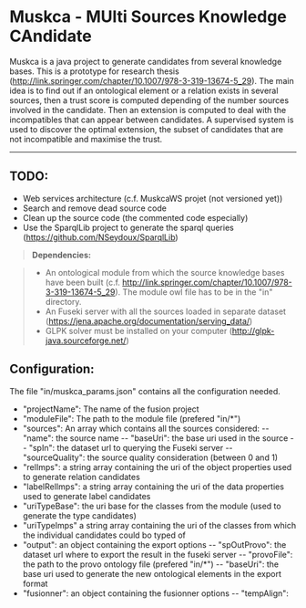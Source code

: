 Muskca - MUlti Sources Knowledge CAndidate 
======

Muskca is a java project to generate candidates from several knowledge bases. This is a prototype for research thesis (http://link.springer.com/chapter/10.1007/978-3-319-13674-5_29). The main idea is to find out if an ontological element or a relation exists in several sources, then a trust score is computed depending of the number sources involved in the candidate. Then an extension is computed to deal with the incompatibles that can appear between candidates. A supervised system is used to discover the optimal extension, the subset of candidates that are not incompatible and maximise the trust.

----------

TODO: 
---------
* Web services architecture (c.f. MuskcaWS projet (not versioned yet))
* Search and remove dead source code
* Clean up the source code (the commented code especially)
* Use the SparqlLib project to generate the sparql queries (https://github.com/NSeydoux/SparqlLib)


> **Dependencies:**

> - An ontological module from which the source knowledge bases have been built (c.f. http://link.springer.com/chapter/10.1007/978-3-319-13674-5_29). The module owl file has to be in the "in" directory.
> - An Fuseki server with all the sources loaded in separate dataset (https://jena.apache.org/documentation/serving_data/)
> - GLPK solver must be installed on your computer (http://glpk-java.sourceforge.net/)

Configuration:
---------------
The file "in/muskca_params.json" contains all the configuration needed.
- "projectName": The name of the fusion project
- "moduleFile": The path to the module file (prefered "in/*")
- "sources": An array which contains all the sources considered: 
-- "name": the source name
-- "baseUri": the base uri used in the source
-- "spIn": the dataset url to querying the Fuseki server
-- "sourceQuality": the source quality consideration (between 0 and 1)
- "relImps": a string array containing the uri of the object properties used to generate relation candidates
- "labelRelImps": a string array containing the uri of the data properties used to generate label candidates
- "uriTypeBase": the uri base for the classes from the module (used to generate the type candidates)
- "uriTypeImps" a string array containing the uri of the classes from which the individual candidates could bo typed of
- "output": an object containing the export options
-- "spOutProvo": the dataset url where to export the result in the fuseki server
-- "provoFile": the path to the provo ontology file (prefered "in/*")
-- "baseUri": the base uri used to generate the new ontological elements in the export format
- "fusionner": an object containing the fusionner options
-- "tempAlign": 
